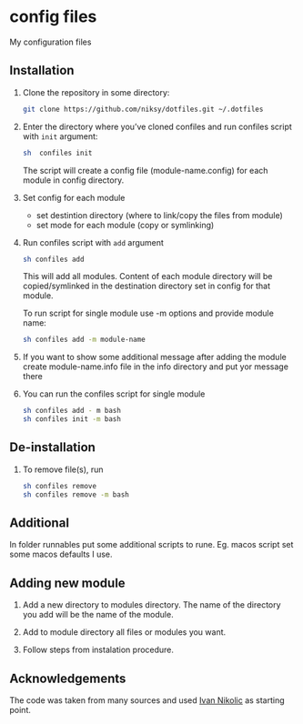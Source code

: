 # config files

My configuration files

## Installation

1. Clone the repository in some directory:

	```bash
	git clone https://github.com/niksy/dotfiles.git ~/.dotfiles
	```

1. Enter the directory where you’ve cloned confiles and run confiles script with `init` argument:

	```bash
	sh  confiles init
	```

	The script will create a config file (module-name.config) for each module in config directory.

2. Set config for each module 
	- set destintion directory (where to link/copy the files from module)
	- set mode for each module (copy or symlinking)

3. Run confiles script with `add` argument

	```bash
	sh confiles add
	```
	This will add all modules. 
	Content of each module directory will be copied/symlinked in the destination directory set in config for that module.


	To run script for single module use -m options and provide module name:
	```bash
	sh confiles add -m module-name
	```

4. If you want to show some additional message after adding the module create module-name.info file in the info directory and put yor message 
	there

5. You can run the confiles script for single module
	```bash
	sh confiles add - m bash
	sh confiles init -m bash
	```
	
## De-installation

1. To remove file(s), run 
	```bash
	sh confiles remove
	sh confiles remove -m bash
	```

## Additional

In folder runnables put some additional scripts to rune. Eg. macos script set some macos defaults I use.

## Adding new module

1. Add a new directory to modules directory. The name of the directory you add will be the name of the module.

2. Add to module directory all files or modules you want.

3. Follow steps from instalation procedure.

## Acknowledgements

The code was taken from many sources and used [Ivan Nikolic](https://github.com/niksy/dotfiles) as starting point.